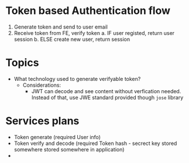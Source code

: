 # Token based Authentication flow

1. Generate token and send to user email
2. Receive token from FE, verify token
	a. IF user registed, return user session
	b. ELSE create new user, return session

# Topics

- What technology used to generate verifyable token?
	- Considerations:
		- JWT can decode and see content without verfication needed. Instead of that, use JWE standard provided though `jose` library

# Services plans

- Token generate (required User info)
- Token verify and decode (required Token hash - secrect key stored somewhere stored somewhere in application)
- 
